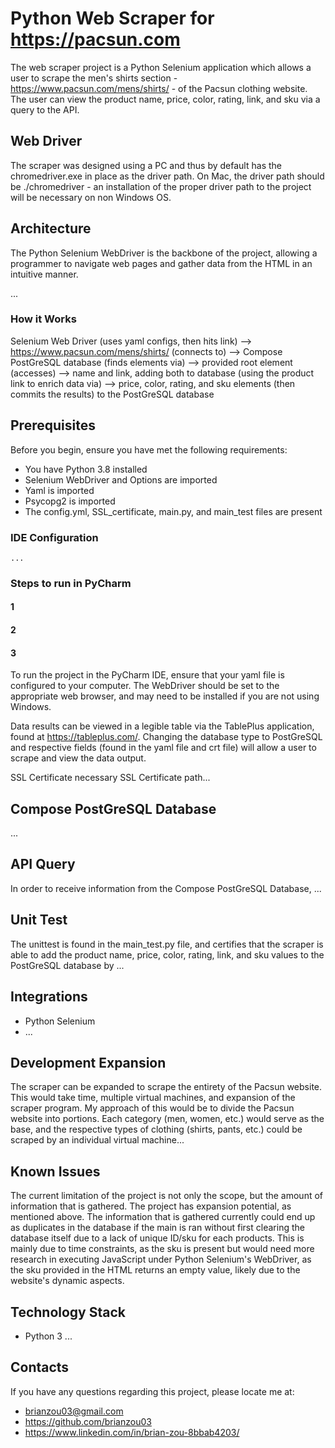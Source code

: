 # Python Web Scraper for https://pacsun.com

The web scraper project is a Python Selenium application which allows a user
to scrape the men's shirts section - https://www.pacsun.com/mens/shirts/ -
of the Pacsun clothing website. The user can view the product name, price,
color, rating, link, and sku via a query to the API. 

## Web Driver
The scraper was designed using a PC and thus by default has the chromedriver.exe
in place as the driver path. On Mac, the driver path should be ./chromedriver -
an installation of the proper driver path to the project will be necessary on
non Windows OS.

## Architecture

The Python Selenium WebDriver is the backbone of the project, allowing a programmer
to navigate web pages and gather data from the HTML in an intuitive manner.

...

### How it Works
Selenium Web Driver (uses yaml configs, then hits link) 
--> https://www.pacsun.com/mens/shirts/ (connects to) 
--> Compose PostGreSQL database (finds elements via) -->
provided root element (accesses) --> name and link, adding both to database 
(using the product link to enrich data via) --> 
price, color, rating, and sku elements (then commits the results)
to the PostGreSQL database

## Prerequisites

Before you begin, ensure you have met the following requirements:

* You have Python 3.8 installed
* Selenium WebDriver and Options are imported
* Yaml is imported
* Psycopg2 is imported
* The config.yml, SSL_certificate, main.py, and main_test files are present

### IDE Configuration

```
...
```

### Steps to run in PyCharm

#### 1
#### 2
#### 3

To run the project in the PyCharm IDE, ensure that your yaml file is configured
to your computer. The WebDriver should be set to the appropriate web browser, and 
may need to be installed if you are not using Windows.

Data results can be viewed in a legible table via the TablePlus application,
found at https://tableplus.com/. Changing the database type to PostGreSQL and
respective fields (found in the yaml file and crt file) will allow a user to
scrape and view the data output.

SSL Certificate necessary
SSL Certificate path...


## Compose PostGreSQL Database
...

## API Query
In order to receive information from the Compose PostGreSQL Database, ...

## Unit Test
The unittest is found in the main_test.py file, and certifies that the scraper is
able to add the product name, price, color, rating, link, and sku values to the
PostGreSQL database by ...

## Integrations
* Python Selenium
* ...

## Development Expansion
The scraper can be expanded to scrape the entirety of the Pacsun website.
This would take time, multiple virtual machines, and expansion of the
scraper program. My approach of this would be to divide the Pacsun website
into portions. Each category (men, women, etc.) would serve as the base,
and the respective types of clothing (shirts, pants, etc.) could be scraped
by an individual virtual machine...

## Known Issues
The current limitation of the project is not only the scope, but the amount of
information that is gathered. The project has expansion potential, as
mentioned above. The information that is gathered currently could end up
as duplicates in the database if the main is ran without first clearing the
database itself due to a lack of unique ID/sku for each products. This is
mainly due to time constraints, as the sku is present but would need more
research in executing JavaScript under Python Selenium's WebDriver, as the
sku provided in the HTML returns an empty value, likely due to the website's
dynamic aspects.

## Technology Stack
* Python 3
...

## Contacts
If you have any questions regarding this project, please locate me at:
* brianzou03@gmail.com
* https://github.com/brianzou03
* https://www.linkedin.com/in/brian-zou-8bbab4203/

